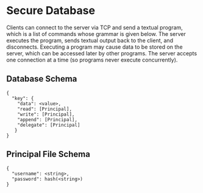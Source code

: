 # Secure Database
Clients can connect to the server via TCP and send a textual program, which is a list of commands whose grammar is given below. The server executes the program, sends textual output back to the client, and disconnects. Executing a program may cause data to be stored on the server, which can be accessed later by other programs. The server accepts one connection at a time (so programs never execute concurrently).

## Database Schema

```
{
  "key": {
    "data": <value>,
    "read": [Principal],
    "write": [Principal],
    "append": [Principal],
    "delegate": [Principal]
   }
}
```

## Principal File Schema

```
{
  "username": <string>,
  "password": hash(<string>)
}
```
